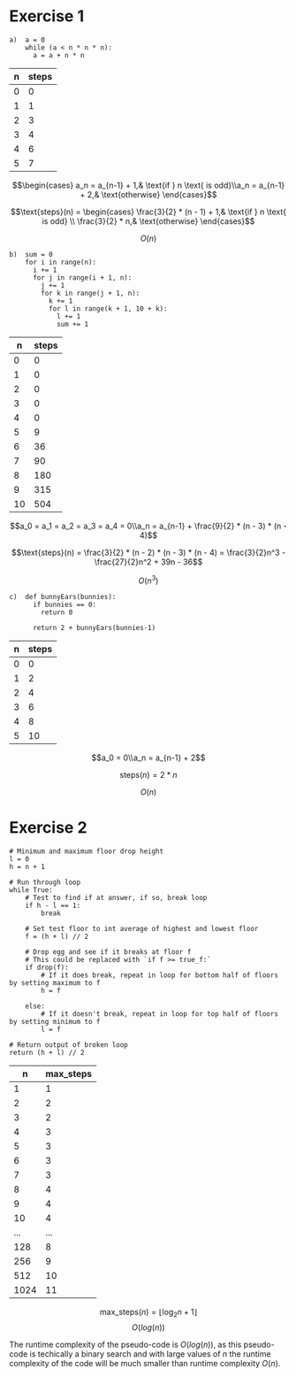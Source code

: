 # Exercise 1

```
a)  a = 0
    while (a < n * n * n):
      a = a + n * n
```

| n | steps |
| --- | --- |
| 0 | 0 |
| 1 | 1 |
| 2 | 3 |
| 3 | 4 |
| 4 | 6 |
| 5 | 7 |

$$\begin{cases} a_n = a_{n-1} + 1,& \text{if } n \text{ is odd}\\a_n = a_{n-1} + 2,& \text{otherwise} \end{cases}$$

$$\text{steps}(n) = \begin{cases} \frac{3}{2} * (n - 1) + 1,& \text{if } n \text{ is odd} \\ \frac{3}{2} * n,& \text{otherwise} \end{cases}$$

$$O(n)$$

```
b)  sum = 0
    for i in range(n):
      i += 1
      for j in range(i + 1, n):
        j += 1
        for k in range(j + 1, n):
          k += 1
          for l in range(k + 1, 10 + k):
            l += 1
            sum += 1
```

| n | steps |
| --- | --- |
| 0 | 0 |
| 1 | 0 |
| 2 | 0 |
| 3 | 0 |
| 4 | 0 |
| 5 | 9 |
| 6 | 36 |
| 7 | 90 |
| 8 | 180 |
| 9 | 315 |
| 10 | 504 |

$$a_0 = a_1 = a_2 = a_3 = a_4 = 0\\a_n = a_{n-1} + \frac{9}{2} * (n - 3) * (n - 4)$$

$$\text{steps}(n) = \frac{3}{2} * (n - 2) * (n - 3) * (n - 4) = \frac{3}{2}n^3 - \frac{27}{2}n^2 + 39n - 36$$

$$O(n^3)$$

```
c)  def bunnyEars(bunnies):
      if bunnies == 0:
        return 0

      return 2 + bunnyEars(bunnies-1)
```

| n | steps |
| --- | --- |
| 0 | 0 |
| 1 | 2 |
| 2 | 4 |
| 3 | 6 |
| 4 | 8 |
| 5 | 10 |

$$a_0 = 0\\a_n = a_{n-1} + 2$$

$$\text{steps}(n) = 2 * n$$

$$O(n)$$

# Exercise 2

```
# Minimum and maximum floor drop height
l = 0
h = n + 1

# Run through loop
while True:
    # Test to find if at answer, if so, break loop
    if h - l == 1:
        break

    # Set test floor to int average of highest and lowest floor
    f = (h + l) // 2

    # Drop egg and see if it breaks at floor f
    # This could be replaced with `if f >= true_f:`
    if drop(f):
        # If it does break, repeat in loop for bottom half of floors by setting maximum to f
        h = f

    else:
        # If it doesn't break, repeat in loop for top half of floors by setting minimum to f
        l = f

# Return output of broken loop
return (h + l) // 2
```

| n | max_steps |
| --- | --- |
| 1 | 1 |
| 2 | 2 |
| 3 | 2 |
| 4 | 3 |
| 5 | 3 |
| 6 | 3 |
| 7 | 3 |
| 8 | 4 |
| 9 | 4 |
| 10 | 4 |
| ... | ... |
| 128 | 8 |
| 256 | 9 |
| 512 | 10 |
| 1024 | 11 |

$$\text{max\_steps}(n) = \lfloor \log_2{n} + 1 \rfloor$$
$$O(log(n))$$

The runtime complexity of the pseudo-code is $O(log(n))$, as this pseudo-code is techically a binary search and with large values of $n$ the runtime complexity of the code will be much smaller than runtime complexity $O(n)$.
